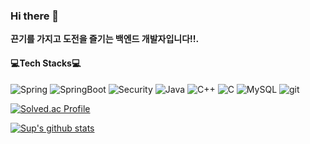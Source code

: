 ### Hi there 👋
**끈기를 가지고 도전을 즐기는 백엔드 개발자입니다!!.**  
 
#### :computer:Tech Stacks:computer:

<img alt="Spring" src ="https://img.shields.io/badge/Spring-6DB33F.svg?&style=plastic&logo=Spring&logoColor=white"/> <img alt="SpringBoot" src ="https://img.shields.io/badge/Spring Boot-red.svg?&style=plastic&logo=SpringBoot&logoColor=white"/>
<img alt="Security" src ="https://img.shields.io/badge/Spring Security-blue.svg?&style=plastic&logo=springsecurity&logoColor=white"/> 
<img alt="Java" src ="https://img.shields.io/badge/Java-yellow.svg?&style=plastic&logo=Java&logoColor=white"/>
<img alt="C++" src ="https://img.shields.io/badge/C++-green.svg?&style=plastic&logo=cplusplus&logoColor=white"/> 
<img alt="C" src ="https://img.shields.io/badge/C-ff69b4.svg?&style=plastic&logo=c&logoColor=white"/> 
<img alt="MySQL" src ="https://img.shields.io/badge/MySQL-yellow.svg?&style=plastic&logo=mysql&logoColor=white"/> 
<img alt="git" src ="https://img.shields.io/badge/Git-brightgreen.svg?&style=plastic&logo=git&logoColor=white"/> 

[![Solved.ac Profile](http://mazassumnida.wtf/api/v2/generate_badge?boj=ghktjq1119)](https://solved.ac/ghktjq1119/)

[![Sup's github stats](https://github-readme-stats.vercel.app/api?username=LHS-11&count_private=true&show_icons=true&theme=nightowl)](https://github.com/anuraghazra/github-readme-stats)
